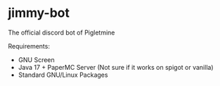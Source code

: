 # jimmy-bot
The official discord bot of Pigletmine

Requirements:
- GNU Screen
- Java 17 + PaperMC Server (Not sure if it works on spigot or vanilla)
- Standard GNU/Linux Packages
